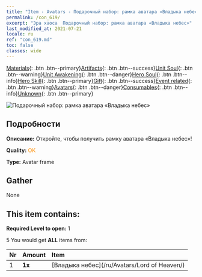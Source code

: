 ```yaml
---
title: "Item - Avatars - Подарочный набор: рамка аватара «Владыка небес»"
permalink: /con_619/
excerpt: "Эра хаоса  Подарочный набор: рамка аватара «Владыка небес»"
last_modified_at: 2021-07-21
locale: ru
ref: "con_619.md"
toc: false
classes: wide
---
```

 [Materials](/ItemsRU/){: .btn .btn--primary}[Artifacts](/ItemsRU/Artifacts/){: .btn .btn--success}[Unit Soul](/ItemsRU/UnitSoul/){: .btn .btn--warning}[Unit Awakening](/ItemsRU/UnitAwakening/){: .btn .btn--danger}[Hero Soul](/ItemsRU/HeroSoul/){: .btn .btn--info}[Hero Skill](/ItemsRU/HeroSkill/){: .btn .btn--primary}[Gift](/ItemsRU/Gift/){: .btn .btn--success}[Event related](/ItemsRU/Events/){: .btn .btn--warning}[Avatars](/ItemsRU/Avatars/){: .btn .btn--danger}[Consumables](/ItemsRU/Consumables/){: .btn .btn--info}[Unknown](/ItemsRU/Unknown/){: .btn .btn--primary}

 ![Подарочный набор: рамка аватара «Владыка небес»](/images/t/i_907003.png)

## Подробности
 **Описание:** Откройте, чтобы получить рамку аватара «Владыка небес»!

 **Quality:** <span style="color: #FF8C00">OK</span>

 **Type:** Avatar frame

## Gather

  None

## This item contains:

 **Required Level to open:** 1

 5 You would get **ALL** items  from:

  | Nr | Amount |     Item    |
  |:---|:-------|:------------|
  | 1 |  **1x** | [Владыка небес](/ru/Avatars/Lord of Heaven/) |  | 
